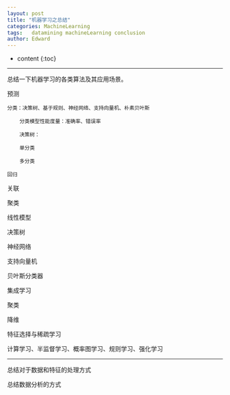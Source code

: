 ```yaml
---
layout: post
title: "机器学习之总结"
categories: MachineLearning
tags:   datamining machineLearning conclusion
author: Edward
---
```


* content
{:toc}

--------------------

总结一下机器学习的各类算法及其应用场景。

预测

    分类：决策树、基于规则、神经网络、支持向量机、朴素贝叶斯

        分类模型性能度量：准确率、错误率

        决策树：

        单分类

        多分类

    回归

关联

聚类

线性模型

决策树

神经网络

支持向量机

贝叶斯分类器

集成学习

聚类

降维

特征选择与稀疏学习

计算学习、半监督学习、概率图学习、规则学习、强化学习


-----------------------

总结对于数据和特征的处理方式

总结数据分析的方式